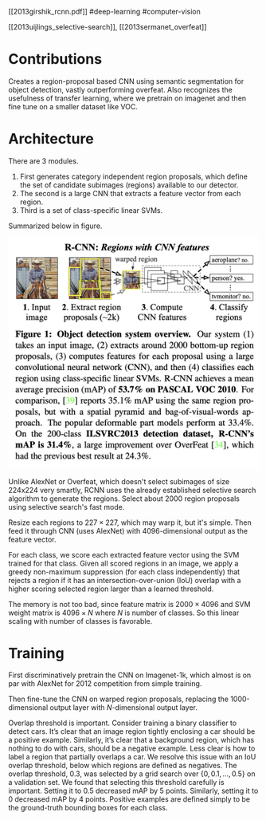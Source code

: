 [[2013girshik_rcnn.pdf]]
#deep-learning #computer-vision

[[2013uijlings_selective-search]], [[2013sermanet_overfeat]]

# Contributions 

   Creates a region-proposal based CNN using semantic segmentation for object detection, vastly outperforming overfeat. Also recognizes the usefulness of transfer learning, where we pretrain on imagenet and then fine tune on a smaller dataset like VOC. 

# Architecture 

   There are 3 modules. 
   1. First generates category independent region proposals, which define the set of candidate subimages (regions) available to our detector. 
   2. The second is a large CNN that extracts a feature vector from each region. 
   3. Third is a set of class-specific linear SVMs. 

   Summarized below in figure. 

   ![image](rcnn_arch.png)

   Unlike AlexNet or Overfeat, which doesn't select subimages of size 224x224 very smartly, RCNN uses the already established selective search algorithm to generate the regions. Select about 2000 region proposals using selective search's fast mode. 

   Resize each regions to $227 \times 227$, which may warp it, but it's simple. Then feed it through CNN (uses AlexNet) with 4096-dimensional output as the feature vector. 

   For each class, we score each extracted feature vector using the SVM trained for that class. Given all scored regions in an image, we apply a greedy non-maximum suppression (for each class independently) that rejects a region if it has an intersection-over-union (IoU) overlap with a higher scoring selected region larger than a learned threshold.

   The memory is not too bad, since feature matrix is $2000 \times 4096$ and SVM weight matrix is $4096 \times N$ where $N$ is number of classes. So this linear scaling with number of classes is favorable. 

# Training 

   First discriminatively pretrain the CNN on Imagenet-1k, which almost is on par with AlexNet for 2012 competition from simple training. 

   Then fine-tune the CNN on warped region proposals, replacing the 1000-dimensional output layer with $N$-dimensional output layer. 

   Overlap threshold is important. Consider training a binary classifier to detect cars. It’s clear that an image region tightly enclosing a car should be a positive example. Similarly, it’s clear that a background region, which has nothing to do with cars, should be a negative example. Less clear is how to label a region that partially overlaps a car. We resolve this issue with an IoU overlap threshold, below which regions are defined as negatives. The overlap threshold, 0.3, was selected by a grid search over $\{0,0.1,...,0.5\}$ on a validation set. We found that selecting this threshold carefully is important. Setting it to 0.5 decreased mAP by 5 points. Similarly, setting it to 0 decreased mAP by 4 points. Positive examples are defined simply to be the ground-truth bounding boxes for each class.
